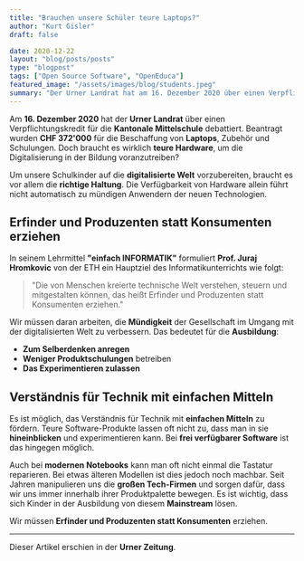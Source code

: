 ```yaml
---
title: "Brauchen unsere Schüler teure Laptops?"
author: "Kurt Gisler"
draft: false

date: 2020-12-22
layout: "blog/posts/posts"
type: "blogpost"
tags: ["Open Source Software", "OpenEduca"]
featured_image: "/assets/images/blog/students.jpeg"
summary: "Der Urner Landrat hat am 16. Dezember 2020 über einen Verpflichtungskredit für die Kantonale Mittelschule debattiert. Beantragt wurden CHF 372'000 für die Beschaffung von Laptops plus Zubehör und Schu..."
---
```


Am **16. Dezember 2020** hat der **Urner Landrat** über einen Verpflichtungskredit für die **Kantonale Mittelschule** debattiert. Beantragt wurden **CHF 372'000** für die Beschaffung von **Laptops**, Zubehör und Schulungen. Doch braucht es wirklich **teure Hardware**, um die Digitalisierung in der Bildung voranzutreiben?

Um unsere Schulkinder auf die **digitalisierte Welt** vorzubereiten, braucht es vor allem die **richtige Haltung**. Die Verfügbarkeit von Hardware allein führt nicht automatisch zu mündigen Anwendern der neuen Technologien.

## Erfinder und Produzenten statt Konsumenten erziehen

In seinem Lehrmittel **"einfach INFORMATIK"** formuliert **Prof. Juraj Hromkovic** von der ETH ein Hauptziel des Informatikunterrichts wie folgt:

> "Die von Menschen kreierte technische Welt verstehen, steuern und mitgestalten können, das heißt Erfinder und Produzenten statt Konsumenten erziehen."

Wir müssen daran arbeiten, die **Mündigkeit** der Gesellschaft im Umgang mit der digitalisierten Welt zu verbessern. Das bedeutet für die **Ausbildung**:

- **Zum Selberdenken anregen**
- **Weniger Produktschulungen** betreiben
- **Das Experimentieren zulassen**

## Verständnis für Technik mit einfachen Mitteln

Es ist möglich, das Verständnis für Technik mit **einfachen Mitteln** zu fördern. Teure Software-Produkte lassen oft nicht zu, dass man in sie **hineinblicken** und experimentieren kann. Bei **frei verfügbarer Software** ist das hingegen möglich.

Auch bei **modernen Notebooks** kann man oft nicht einmal die Tastatur reparieren. Bei etwas älteren Modellen ist dies jedoch noch machbar. Seit Jahren manipulieren uns die **großen Tech-Firmen** und sorgen dafür, dass wir uns immer innerhalb ihrer Produktpalette bewegen. Es ist wichtig, dass sich Kinder in der Ausbildung von diesem **Mainstream** lösen.

Wir müssen **Erfinder und Produzenten statt Konsumenten** erziehen.

---

Dieser Artikel erschien in der **Urner Zeitung**.
